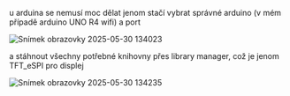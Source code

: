 u arduina se nemusí moc dělat jenom stačí vybrat správné arduino (v mém případě arduino UNO R4 wifi) a port


![Snímek obrazovky 2025-05-30 134023](https://github.com/demeterA1/mosaicHAT-reciever/blob/main/pictures/Sn%C3%ADmek%20obrazovky%202025-05-30%20134023.png)


a stáhnout všechny potřebné knihovny přes library manager, což je jenom TFT_eSPI pro displej


![Snímek obrazovky 2025-05-30 134235](https://github.com/demeterA1/mosaicHAT-reciever/blob/main/pictures/Sn%C3%ADmek%20obrazovky%202025-05-30%20134235.png)
